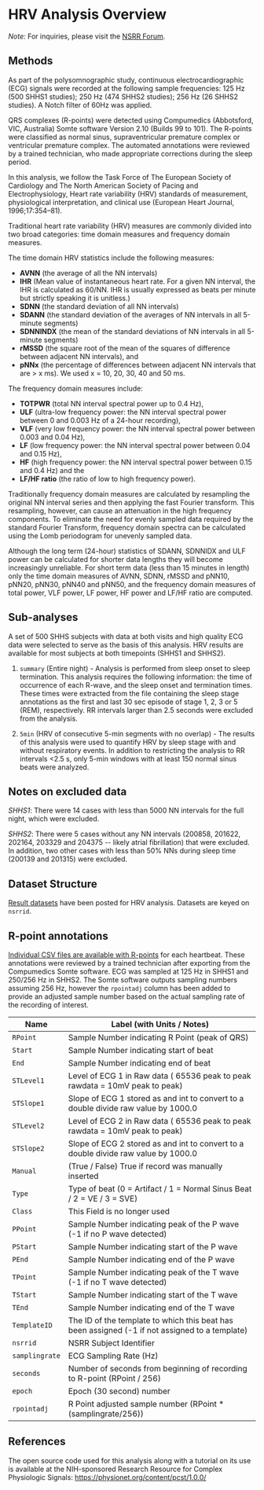 # HRV Analysis Overview

*Note:* For inquiries, please visit the [NSRR Forum](https://sleepdata.org/forum).

## Methods

As part of the polysomnographic study, continuous electrocardiographic (ECG) signals were recorded at the following sample frequencies: 125 Hz (500 SHHS1 studies); 250 Hz (474 SHHS2 studies); 256 Hz (26 SHHS2 studies). A Notch filter of 60Hz was applied.

QRS complexes (R-points) were detected using Compumedics (Abbotsford, VIC, Australia) Somte software Version 2.10 (Builds 99 to 101). The R-points were classified as normal sinus, supraventricular premature complex or ventricular premature complex. The automated annotations were reviewed by a trained technician, who made appropriate corrections during the sleep period.

In this analysis, we follow the Task Force of The European Society of Cardiology and The North American Society of Pacing and Electrophysiology, Heart rate variability (HRV) standards of measurement, physiological interpretation, and clinical use (European Heart Journal, 1996;17:354–81).

Traditional heart rate variability (HRV) measures are commonly divided into two broad categories: time domain measures and frequency domain measures.

The time domain HRV statistics include the following measures:

- **AVNN** (the average of all the NN intervals)
- **IHR** (Mean value of instantaneous heart rate. For a given NN interval, the IHR is calculated as 60/NN. IHR is usually expressed as beats per minute but strictly speaking it is unitless.)
- **SDNN** (the standard deviation of all NN intervals)
- **SDANN** (the standard deviation of the averages of NN intervals in all 5-minute segments)
- **SDNNINDX** (the mean of the standard deviations of NN intervals in all 5-minute segments)
- **rMSSD** (the square root of the mean of the squares of difference between adjacent NN intervals), and
- **pNNx** (the percentage of differences between adjacent NN intervals that are > x ms). We used x = 10, 20, 30, 40 and 50 ms.

The frequency domain measures include:

- **TOTPWR** (total NN interval spectral power up to 0.4 Hz),
- **ULF** (ultra-low frequency power: the NN interval spectral power between 0 and 0.003 Hz of a 24-hour recording),
- **VLF** (very low frequency power: the NN interval spectral power between 0.003 and 0.04 Hz),
- **LF** (low frequency power: the NN interval spectral power between 0.04 and 0.15 Hz),
- **HF** (high frequency power: the NN interval spectral power between 0.15 and 0.4 Hz) and the
- **LF/HF ratio** (the ratio of low to high frequency power).

Traditionally frequency domain measures are calculated by resampling the original NN interval series and then applying the fast Fourier transform. This resampling, however, can cause an attenuation in the high frequency components. To eliminate the need for evenly sampled data required by the standard Fourier Transform, frequency domain spectra can be calculated using the Lomb periodogram for unevenly sampled data.

Although the long term (24-hour) statistics of SDANN, SDNNIDX and ULF power can be calculated for shorter data lengths they will become increasingly unreliable. For short term data (less than 15 minutes in length) only the time domain measures of AVNN, SDNN, rMSSD and pNN10, pNN20, pNN30, pNN40 and pNN50,  and the frequency domain measures of total power, VLF power, LF power, HF power and LF/HF ratio are computed.

## Sub-analyses

A set of 500 SHHS subjects with data at both visits and high quality ECG data were selected to serve as the basis of this analysis. HRV results are available for most subjects at both timepoints (SHHS1 and SHHS2).

1. `summary` (Entire night) - Analysis is performed from sleep onset to sleep termination. This analysis requires the following information: the time of occurrence of each R-wave, and the sleep onset and termination times. These times were extracted from the file containing the sleep stage annotations as the first and last 30 sec episode of stage 1, 2, 3 or 5 (REM), respectively. RR intervals larger than 2.5 seconds were excluded from the analysis.

2. `5min` (HRV of consecutive 5-min segments with no overlap) - The results of this analysis were used to quantify HRV by sleep stage with and without respiratory events.  In addition to restricting the analysis to RR intervals <2.5 s, only 5-min windows with at least 150 normal sinus beats were analyzed.

## Notes on excluded data

_SHHS1_: There were 14 cases with less than 5000 NN intervals for the full night, which were excluded.

_SHHS2_: There were 5 cases without any NN intervals (200858, 201622, 202164, 203329 and 204375 -- likely atrial fibrillation) that were excluded. In addition, two other cases with less than 50% NNs during sleep time (200139 and 201315) were excluded.

## Dataset Structure

[Result datasets](:files_path:/datasets/hrv-analysis) have been posted for HRV analysis. Datasets are keyed on `nsrrid`.

## R-point annotations

[Individual CSV files are available with R-points](:files_path:/polysomnography/annotations-rpoints) for each heartbeat. These annotations were reviewed by a trained technician after exporting from the Compumedics Somte software. ECG was sampled at 125 Hz in SHHS1 and 250/256 Hz in SHHS2. The Somte software outputs sampling numbers assuming 256 Hz, however the `rpointadj` column has been added to provide an adjusted sample number based on the actual sampling rate of the recording of interest.

| Name                      | Label (with Units / Notes)                                                                                                                                                            |
| ------------------------- | ------------------------------------------------------------------------------------------------------------------------------------------------------------------------------------- |
| <nobr>`RPoint`</nobr>     | Sample Number indicating R Point (peak of QRS)                                                                                                                                        |
| <nobr>`Start`</nobr>      | Sample Number indicating start of beat                                                                                                                                                |
| <nobr>`End`</nobr>        | Sample Number indicating end of beat                                                                                                                                                  |
| <nobr>`STLevel1`</nobr>   | Level of ECG 1 in Raw data ( 65536 peak to peak rawdata = 10mV peak to peak)                                                                                                          |
| <nobr>`STSlope1`</nobr>   | Slope of ECG 1 stored as and int to convert to a double divide raw value by 1000.0                                                                                                    |
| <nobr>`STLevel2`</nobr>   | Level of ECG 2 in Raw data ( 65536 peak to peak rawdata = 10mV peak to peak)                                                                                                          |
| <nobr>`STSlope2`</nobr>   | Slope of ECG 2 stored as and int to convert to a double divide raw value by 1000.0                                                                                                    |
| <nobr>`Manual`</nobr>     | (True / False) True if record was manually inserted                                                                                                                                   |
| <nobr>`Type`</nobr>       | Type of beat (0 = Artifact / 1 = Normal Sinus Beat / 2 = VE / 3 = SVE)                                                                                                                |
| <nobr>`Class`</nobr>      | This Field is no longer used                                                                                                                                                          |
| <nobr>`PPoint`</nobr>     | Sample Number indicating peak of the P wave (-1 if no P wave detected)                                                                                                                |
| <nobr>`PStart`</nobr>     | Sample Number indicating start of the P wave                                                                                                                                          |
| <nobr>`PEnd`</nobr>       | Sample Number indicating end of the P wave                                                                                                                                            |
| <nobr>`TPoint`</nobr>     | Sample Number indicating peak of the T wave (-1 if no T wave detected)                                                                                                                |
| <nobr>`TStart`</nobr>     | Sample Number indicating start of the T wave                                                                                                                                          |
| <nobr>`TEnd`</nobr>       | Sample Number indicating end of the T wave                                                                                                                                            |
| <nobr>`TemplateID`</nobr> | The ID of the template to which this beat has been assigned (-1 if not assigned to a template)                                                                                        |
| <nobr>`nsrrid`</nobr>     | NSRR Subject Identifier                                                                                                                                                               |
| <nobr>`samplingrate`</nobr> | ECG Sampling Rate (Hz)                                                                                                                                                              |
| <nobr>`seconds`</nobr>    | Number of seconds from beginning of recording to R-point (RPoint / 256)                                                                                               |
| <nobr>`epoch`</nobr>      | Epoch (30 second) number                                                                                                                                                              |
| <nobr>`rpointadj`</nobr>  | R Point adjusted sample number (RPoint * (samplingrate/256))                                                                                                                          |

## References

The open source code used for this analysis along with a tutorial on its use is available at the NIH-sponsored Research Resource for Complex Physiologic Signals: https://physionet.org/content/pcst/1.0.0/
